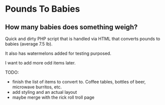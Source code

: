 # Pounds To Babies
## How many babies does something weigh?

Quick and dirty PHP script that is handled via HTML that converts pounds to babies (average 7.5 lb). 

It also has watermelons added for testing purposed.

I want to add more odd items later.

TODO: 
* finish the list of items to convert to. Coffee tables, bottles of beer, microwave burritos, etc.
* add styling and an actual layout
* maybe merge with the rick roll troll page
